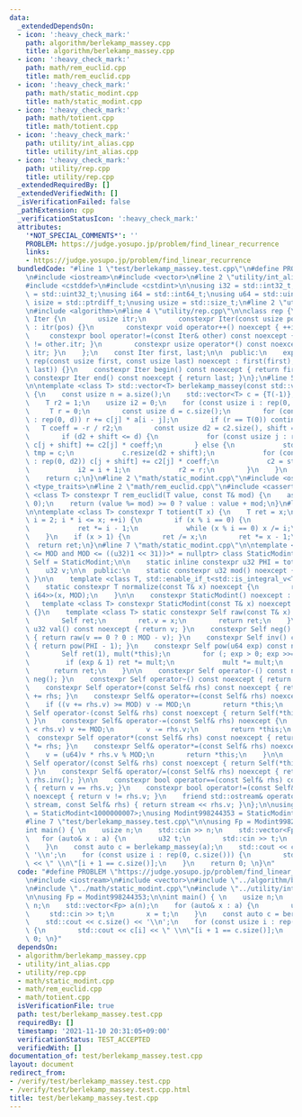 ```yaml
---
data:
  _extendedDependsOn:
  - icon: ':heavy_check_mark:'
    path: algorithm/berlekamp_massey.cpp
    title: algorithm/berlekamp_massey.cpp
  - icon: ':heavy_check_mark:'
    path: math/rem_euclid.cpp
    title: math/rem_euclid.cpp
  - icon: ':heavy_check_mark:'
    path: math/static_modint.cpp
    title: math/static_modint.cpp
  - icon: ':heavy_check_mark:'
    path: math/totient.cpp
    title: math/totient.cpp
  - icon: ':heavy_check_mark:'
    path: utility/int_alias.cpp
    title: utility/int_alias.cpp
  - icon: ':heavy_check_mark:'
    path: utility/rep.cpp
    title: utility/rep.cpp
  _extendedRequiredBy: []
  _extendedVerifiedWith: []
  _isVerificationFailed: false
  _pathExtension: cpp
  _verificationStatusIcon: ':heavy_check_mark:'
  attributes:
    '*NOT_SPECIAL_COMMENTS*': ''
    PROBLEM: https://judge.yosupo.jp/problem/find_linear_recurrence
    links:
    - https://judge.yosupo.jp/problem/find_linear_recurrence
  bundledCode: "#line 1 \"test/berlekamp_massey.test.cpp\"\n#define PROBLEM \"https://judge.yosupo.jp/problem/find_linear_recurrence\"\
    \n#include <iostream>\n#include <vector>\n#line 2 \"utility/int_alias.cpp\"\n\
    #include <cstddef>\n#include <cstdint>\n\nusing i32 = std::int32_t;\nusing u32\
    \ = std::uint32_t;\nusing i64 = std::int64_t;\nusing u64 = std::uint64_t;\nusing\
    \ isize = std::ptrdiff_t;\nusing usize = std::size_t;\n#line 2 \"utility/rep.cpp\"\
    \n#include <algorithm>\n#line 4 \"utility/rep.cpp\"\n\nclass rep {\n    struct\
    \ Iter {\n        usize itr;\n        constexpr Iter(const usize pos) noexcept\
    \ : itr(pos) {}\n        constexpr void operator++() noexcept { ++itr; }\n   \
    \     constexpr bool operator!=(const Iter& other) const noexcept { return itr\
    \ != other.itr; }\n        constexpr usize operator*() const noexcept { return\
    \ itr; }\n    };\n    const Iter first, last;\n\n  public:\n    explicit constexpr\
    \ rep(const usize first, const usize last) noexcept : first(first), last(std::max(first,\
    \ last)) {}\n    constexpr Iter begin() const noexcept { return first; }\n   \
    \ constexpr Iter end() const noexcept { return last; }\n};\n#line 5 \"algorithm/berlekamp_massey.cpp\"\
    \n\ntemplate <class T> std::vector<T> berlekamp_massey(const std::vector<T>& a)\
    \ {\n    const usize n = a.size();\n    std::vector<T> c = {T(-1)}, c2 = {T(0)};\n\
    \    T r2 = 1;\n    usize i2 = 0;\n    for (const usize i : rep(0, n)) {\n   \
    \     T r = 0;\n        const usize d = c.size();\n        for (const usize j\
    \ : rep(0, d)) r += c[j] * a[i - j];\n        if (r == T(0)) continue;\n     \
    \   T coeff = -r / r2;\n        const usize d2 = c2.size(), shift = i - i2 + 1;\n\
    \        if (d2 + shift <= d) {\n            for (const usize j : rep(0, d2))\
    \ c[j + shift] += c2[j] * coeff;\n        } else {\n            std::vector<T>\
    \ tmp = c;\n            c.resize(d2 + shift);\n            for (const usize j\
    \ : rep(0, d2)) c[j + shift] += c2[j] * coeff;\n            c2 = std::move(tmp);\n\
    \            i2 = i + 1;\n            r2 = r;\n        }\n    }\n    c.erase(c.begin());\n\
    \    return c;\n}\n#line 2 \"math/static_modint.cpp\"\n#include <ostream>\n#include\
    \ <type_traits>\n#line 2 \"math/rem_euclid.cpp\"\n#include <cassert>\n\ntemplate\
    \ <class T> constexpr T rem_euclid(T value, const T& mod) {\n    assert(mod >\
    \ 0);\n    return (value %= mod) >= 0 ? value : value + mod;\n}\n#line 2 \"math/totient.cpp\"\
    \n\ntemplate <class T> constexpr T totient(T x) {\n    T ret = x;\n    for (T\
    \ i = 2; i * i <= x; ++i) {\n        if (x % i == 0) {\n            ret /= i;\n\
    \            ret *= i - 1;\n            while (x % i == 0) x /= i;\n        }\n\
    \    }\n    if (x > 1) {\n        ret /= x;\n        ret *= x - 1;\n    }\n  \
    \  return ret;\n}\n#line 7 \"math/static_modint.cpp\"\n\ntemplate <u32 MOD, std::enable_if_t<((u32)1\
    \ <= MOD and MOD <= ((u32)1 << 31))>* = nullptr> class StaticModint {\n    using\
    \ Self = StaticModint;\n\n    static inline constexpr u32 PHI = totient(MOD);\n\
    \    u32 v;\n\n  public:\n    static constexpr u32 mod() noexcept { return MOD;\
    \ }\n\n    template <class T, std::enable_if_t<std::is_integral_v<T>>* = nullptr>\n\
    \    static constexpr T normalize(const T& x) noexcept {\n        return rem_euclid<std::common_type_t<T,\
    \ i64>>(x, MOD);\n    }\n\n    constexpr StaticModint() noexcept : v(0) {}\n \
    \   template <class T> constexpr StaticModint(const T& x) noexcept : v(normalize(x))\
    \ {}\n    template <class T> static constexpr Self raw(const T& x) noexcept {\n\
    \        Self ret;\n        ret.v = x;\n        return ret;\n    }\n\n    constexpr\
    \ u32 val() const noexcept { return v; }\n    constexpr Self neg() const noexcept\
    \ { return raw(v == 0 ? 0 : MOD - v); }\n    constexpr Self inv() const noexcept\
    \ { return pow(PHI - 1); }\n    constexpr Self pow(u64 exp) const noexcept {\n\
    \        Self ret(1), mult(*this);\n        for (; exp > 0; exp >>= 1) {\n   \
    \         if (exp & 1) ret *= mult;\n            mult *= mult;\n        }\n  \
    \      return ret;\n    }\n\n    constexpr Self operator-() const noexcept { return\
    \ neg(); }\n    constexpr Self operator~() const noexcept { return inv(); }\n\n\
    \    constexpr Self operator+(const Self& rhs) const noexcept { return Self(*this)\
    \ += rhs; }\n    constexpr Self& operator+=(const Self& rhs) noexcept {\n    \
    \    if ((v += rhs.v) >= MOD) v -= MOD;\n        return *this;\n    }\n\n    constexpr\
    \ Self operator-(const Self& rhs) const noexcept { return Self(*this) -= rhs;\
    \ }\n    constexpr Self& operator-=(const Self& rhs) noexcept {\n        if (v\
    \ < rhs.v) v += MOD;\n        v -= rhs.v;\n        return *this;\n    }\n\n  \
    \  constexpr Self operator*(const Self& rhs) const noexcept { return Self(*this)\
    \ *= rhs; }\n    constexpr Self& operator*=(const Self& rhs) noexcept {\n    \
    \    v = (u64)v * rhs.v % MOD;\n        return *this;\n    }\n\n    constexpr\
    \ Self operator/(const Self& rhs) const noexcept { return Self(*this) /= rhs;\
    \ }\n    constexpr Self& operator/=(const Self& rhs) noexcept { return *this *=\
    \ rhs.inv(); }\n\n    constexpr bool operator==(const Self& rhs) const noexcept\
    \ { return v == rhs.v; }\n    constexpr bool operator!=(const Self& rhs) const\
    \ noexcept { return v != rhs.v; }\n    friend std::ostream& operator<<(std::ostream&\
    \ stream, const Self& rhs) { return stream << rhs.v; }\n};\n\nusing Modint1000000007\
    \ = StaticModint<1000000007>;\nusing Modint998244353 = StaticModint<998244353>;\n\
    #line 7 \"test/berlekamp_massey.test.cpp\"\n\nusing Fp = Modint998244353;\n\n\
    int main() { \n    usize n;\n    std::cin >> n;\n    std::vector<Fp> a(n);\n \
    \   for (auto& x : a) {\n        u32 t;\n        std::cin >> t;\n        x = t;\n\
    \    }\n    const auto c = berlekamp_massey(a);\n    std::cout << c.size() <<\
    \ '\\n';\n    for (const usize i : rep(0, c.size())) {\n        std::cout << c[i]\
    \ << \" \\n\"[i + 1 == c.size()];\n    }\n    return 0; \n}\n"
  code: "#define PROBLEM \"https://judge.yosupo.jp/problem/find_linear_recurrence\"\
    \n#include <iostream>\n#include <vector>\n#include \"../algorithm/berlekamp_massey.cpp\"\
    \n#include \"../math/static_modint.cpp\"\n#include \"../utility/int_alias.cpp\"\
    \n\nusing Fp = Modint998244353;\n\nint main() { \n    usize n;\n    std::cin >>\
    \ n;\n    std::vector<Fp> a(n);\n    for (auto& x : a) {\n        u32 t;\n   \
    \     std::cin >> t;\n        x = t;\n    }\n    const auto c = berlekamp_massey(a);\n\
    \    std::cout << c.size() << '\\n';\n    for (const usize i : rep(0, c.size()))\
    \ {\n        std::cout << c[i] << \" \\n\"[i + 1 == c.size()];\n    }\n    return\
    \ 0; \n}"
  dependsOn:
  - algorithm/berlekamp_massey.cpp
  - utility/int_alias.cpp
  - utility/rep.cpp
  - math/static_modint.cpp
  - math/rem_euclid.cpp
  - math/totient.cpp
  isVerificationFile: true
  path: test/berlekamp_massey.test.cpp
  requiredBy: []
  timestamp: '2021-11-10 20:31:05+09:00'
  verificationStatus: TEST_ACCEPTED
  verifiedWith: []
documentation_of: test/berlekamp_massey.test.cpp
layout: document
redirect_from:
- /verify/test/berlekamp_massey.test.cpp
- /verify/test/berlekamp_massey.test.cpp.html
title: test/berlekamp_massey.test.cpp
---
```

